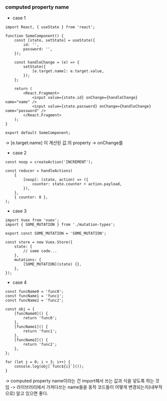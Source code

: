### computed property name


- case 1


```
import React, { useState } from 'react';

function SomeComponent() {
	const [state, setState] = useState({
		id: '',
		password: '',
	});

	const handleChange = (e) => {
		setState({
			[e.target.name]: e.target.value,
		});
	};

	return (
		<React.Fragment>
			<input value={state.id} onChange={handleChange} name="name" />
			<input value={state.password} onChange={handleChange} name="password" />
		</React.Fragment>
	);
}

export default SomeComponent;

```
-> [e.target.name] 이 계산된 값.의 property
-> onChange를 


- case 2

```
const noop = createAction('INCREMENT');

const reducer = handleActions(
	{
		[noop]: (state, action) => ({
			counter: state.counter + action.payload,
		}),
	},
	{ counter: 0 },
);

```

- case 3

```
import Vuex from 'vuex';
import { SOME_MUTATION } from './mutation-types';

export const SOME_MUTATION = 'SOME_MUTATION';

const store = new Vuex.Store({
	state: {
		// some code...
	},
	mutations: {
		[SOME_MUTATION](state) {},
	},
});

```

- case 4

```
const funcName0 = 'func0';
const funcName1 = 'func1';
const funcName2 = 'func2';

const obj = {
	[funcName0]() {
		return 'func0';
	},
	[funcName1]() {
		return 'func1';
	},
	[funcName2]() {
		return 'func2';
	},
};

for (let i = 0; i < 3; i++) {
	console.log(obj[`func${i}`]());
}
```


-> computed property name이라는 건 import해서 쓰는 값과 식을 넣도록 하는 것임
-> 라이브러리에서 가져다쓰는 name들을 동작 코드들이 어떻게 변경되는지(내부적으로) 알고 있으면 좋다.
